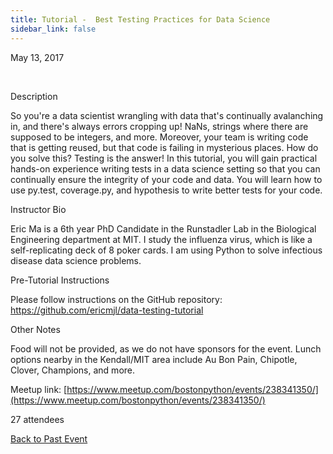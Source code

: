 ```yaml
---
title: Tutorial -  Best Testing Practices for Data Science
sidebar_link: false
---
```


May 13, 2017


   

Description

So you're a data scientist wrangling with data that's continually avalanching in, and there's always errors cropping up! NaNs, strings where there are supposed to be integers, and more. Moreover, your team is writing code that is getting reused, but that code is failing in mysterious places. How do you solve this? Testing is the answer! In this tutorial, you will gain practical hands-on experience writing tests in a data science setting so that you can continually ensure the integrity of your code and data. You will learn how to use py.test, coverage.py, and hypothesis to write better tests for your code.

Instructor Bio

Eric Ma is a 6th year PhD Candidate in the Runstadler Lab in the Biological Engineering department at MIT. I study the influenza virus, which is like a self-replicating deck of 8 poker cards. I am using Python to solve infectious disease data science problems.

Pre-Tutorial Instructions

Please follow instructions on the GitHub repository: https://github.com/ericmjl/data-testing-tutorial

Other Notes

Food will not be provided, as we do not have sponsors for the event. Lunch options nearby in the Kendall/MIT area include Au Bon Pain, Chipotle, Clover, Champions, and more.


Meetup link: [https://www.meetup.com/bostonpython/events/238341350/](https://www.meetup.com/bostonpython/events/238341350/)

27 attendees

[Back to Past Event](past-events.md)